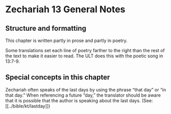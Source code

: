 # Zechariah 13 General Notes
## Structure and formatting

This chapter is written partly in prose and partly in poetry.

Some translations set each line of poetry farther to the right than the rest of the text to make it easier to read. The ULT does this with the poetic song in 13:7-9.

## Special concepts in this chapter

Zechariah often speaks of the last days by using the phrase “that day” or “in that day.” When referencing a future “day,” the translator should be aware that it is possible that the author is speaking about the last days. (See: [[../bible/kt/lastday]])